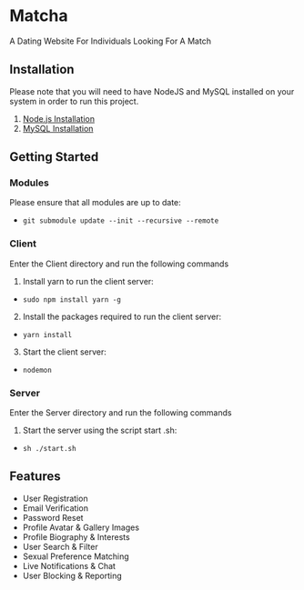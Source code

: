 # Matcha
A Dating Website For Individuals Looking For A Match

## Installation
Please note that you will need to have NodeJS and MySQL installed on your system in order to run this project.
1. [Node.js Installation](https://nodejs.org/en/)
2. [MySQL Installation](https://itsfoss.com/install-mysql-ubuntu/)
## Getting Started
### Modules
Please ensure that all modules are up to date:
- `git submodule update --init --recursive --remote`
### Client
Enter the Client directory and run  the following commands
1. Install yarn to run the client server:
- `sudo npm install yarn -g`
2. Install the packages required to run the client server:
- `yarn install`
3. Start the client server:
- `nodemon`

### Server
Enter the Server directory and run the following commands
1. Start the server using the script start .sh:
- `sh ./start.sh`

## Features
- User Registration
- Email Verification
- Password Reset
- Profile Avatar & Gallery Images
- Profile Biography & Interests
- User Search & Filter
- Sexual Preference Matching
- Live Notifications & Chat
- User Blocking & Reporting

